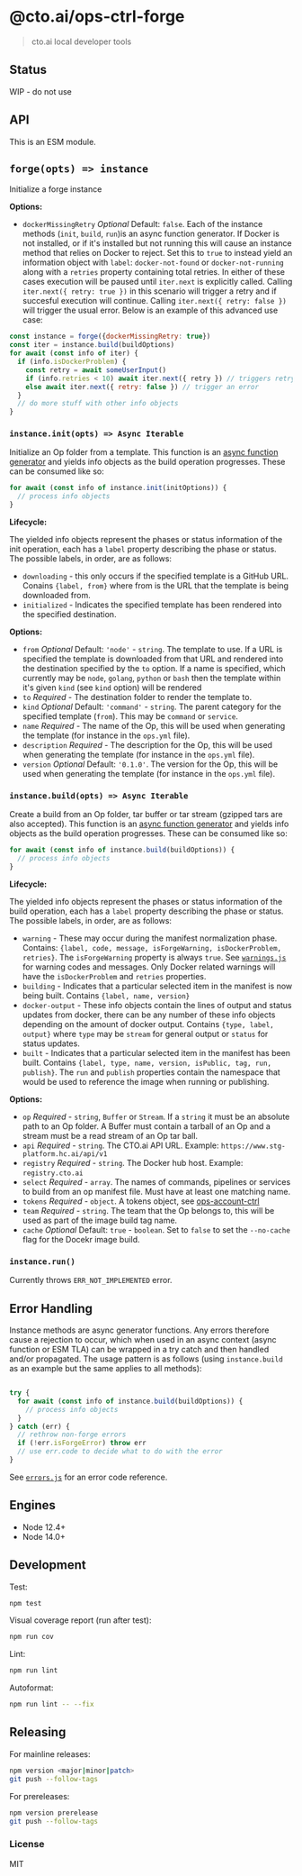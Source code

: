 # @cto.ai/ops-ctrl-forge

> cto.ai local developer tools

## Status

WIP - do not use

## API

This is an ESM module.

## `forge(opts) => instance`

Initialize a forge instance

**Options:**

* `dockerMissingRetry` *Optional* Default: `false`. Each of the instance methods (`init`, `build`, `run`)is an async function generator. If Docker is not installed, or if it's installed but not running this will cause an instance method that relies on Docker to reject. Set this to `true` to instead yield an information object with `label`: `docker-not-found` or `docker-not-running` along with a `retries` property containing total retries. In either of these cases execution will be paused until `iter.next` is explicitly called. Calling `iter.next({ retry: true })` in this scenario will trigger a retry and if succesful execution will continue. Calling `iter.next({ retry: false })` will trigger the usual error. Below is an example of this advanced use case:

```js
const instance = forge({dockerMissingRetry: true})
const iter = instance.build(buildOptions)
for await (const info of iter) {
  if (info.isDockerProblem) {
    const retry = await someUserInput()
    if (info.retries < 10) await iter.next({ retry }) // triggers retry if `retry` is true
    else await iter.next({ retry: false }) // trigger an error
  }
  // do more stuff with other info objects
}
```

### `instance.init(opts) => Async Iterable`

Initialize an Op folder from a template. This function is an [async function generator](https://developer.mozilla.org/en-US/docs/Web/JavaScript/Reference/Statements/for-await...of#iterating_over_async_generators) and yields info objects as the build operation progresses. These can be consumed like so:

```js
for await (const info of instance.init(initOptions)) {
  // process info objects
}
```

**Lifecycle:**

The yielded info objects represent the phases or status information of the init operation, each 
has a `label` property describing the phase or status. The possible labels, in order, are as follows:

* `downloading` - this only occurs if the specified template is a GitHub URL. Conains `{label, from}` where from is the URL that the template is being downloaded from.
* `initialized` - Indicates the specified template has been rendered into the specified destination.


**Options:**

* `from` *Optional*  Default: `'node'` - `string`. The template to use. If a URL is specified the template is downloaded from that URL and rendered into the destination specified by the `to` option. If a name is specified, which currently may be `node`, `golang`, `python` or `bash` then the template within it's given `kind` (see `kind` option) will be rendered
* `to` *Required* - The destination folder to render the template to.
* `kind` *Optional* Default: `'command'` - `string`. The parent category for the specified template (`from`). This may be `command` or `service`. 
* `name` *Required* - The name of the Op, this will be used when generating the template (for instance in the `ops.yml` file).
* `description` *Required* - The description for the Op, this will be used when generating the template (for instance in the `ops.yml` file).
* `version` *Optional*  Default: `'0.1.0'`. The version for the Op, this will be used when generating the template (for instance in the `ops.yml` file).

### `instance.build(opts) => Async Iterable`

Create a build from an Op folder, tar buffer or tar stream (gzipped tars are also accepted). This function is an [async function generator](https://developer.mozilla.org/en-US/docs/Web/JavaScript/Reference/Statements/for-await...of#iterating_over_async_generators) and yields info objects as the build operation progresses. These can be consumed like so:

```js
for await (const info of instance.build(buildOptions)) {
  // process info objects
}
```

**Lifecycle:**

The yielded info objects represent the phases or status information of the build operation, each 
has a `label` property describing the phase or status. The possible labels, in order, are as follows:

* `warning` - These may occur during the manifest normalization phase. Contains: `{label, code, message, isForgeWarning, isDockerProblem, retries}`. The `isForgeWarning` property is always `true`. See [`warnings.js`](./lib/warnings.js) for warning codes and messages. Only Docker related warnings will have the `isDockerProblem` and `retries` properties.
* `building` - Indicates that a particular selected item in the manifest is now being built. Contains `{label, name, version}`
* `docker-output` - These info objects contain the lines of output and status updates from docker, there can be any number of these info objects depending on the amount of docker output. Contains `{type, label, output}` where `type` may be `stream` for general output or `status` for status updates.
* `built` - Indicates that a particular selected item in the manifest has been built. Contains `{label, type, name, version, isPublic, tag, run, publish}`. The `run` and `publish` properties contain the namespace that would be used to reference the image when running or publishing.


**Options:**

* `op` *Required* - `string`, `Buffer` or `Stream`. If a `string` it must be an absolute path to an Op folder. A Buffer must contain a tarball of an Op and a stream must be a read stream of an Op tar ball.
* `api` *Required* - `string`. The CTO.ai API URL. Example: `https://www.stg-platform.hc.ai/api/v1`
* `registry` *Required* - `string`. The Docker hub host. Example: `registry.cto.ai`
* `select` *Required* - `array`. The names of commands, pipelines or services to build from an op manifest file. Must have at least one matching name.
* `tokens` *Required* - `object`. A tokens object, see [ops-account-ctrl](https://github.com/cto-ai/ops-account-ctrl)
* `team` *Required* - `string`. The team that the Op belongs to, this will be used as part of the image build tag name.
* `cache` *Optional* Default: `true` - `boolean`. Set to `false` to set the `--no-cache` flag for the Docekr image build.


### `instance.run()`

Currently throws `ERR_NOT_IMPLEMENTED` error.

## Error Handling

Instance methods are async generator functions. Any errors therefore cause a rejection to occur, which when used in an async context (async function or ESM TLA) can be wrapped in a try catch and then handled and/or propagated. The usage pattern is as follows (using `instance.build` as an example but the same applies to all methods):

```js

try { 
  for await (const info of instance.build(buildOptions)) {
    // process info objects
  }
} catch (err) {
  // rethrow non-forge errors
  if (!err.isForgeError) throw err
  // use err.code to decide what to do with the error
}
```

See [`errors.js`](lib/errors.js) for an error code reference.

## Engines

* Node 12.4+
* Node 14.0+

## Development

Test:

```sh
npm test
```

Visual coverage report (run after test):

```sh
npm run cov
```

Lint:

```sh
npm run lint
```

Autoformat:

```sh
npm run lint -- --fix
```

## Releasing

For mainline releases:

```sh
npm version <major|minor|patch>
git push --follow-tags
```

For prereleases:

```sh
npm version prerelease
git push --follow-tags
```

### License

MIT
